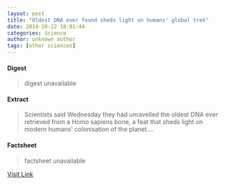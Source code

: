 ```yaml
---
layout: post
title: "Oldest DNA ever found sheds light on humans' global trek"
date: 2014-10-22 18:01:44
categories: Science
author: unknown author
tags: [other sciences]
---
```



#### Digest
>digest unavailable

#### Extract
>Scientists said Wednesday they had unravelled the oldest DNA ever retrieved from a Homo sapiens bone, a feat that sheds light on modern humans' colonisation of the planet....

#### Factsheet
>factsheet unavailable

[Visit Link](http://phys.org/news333205296.html)



